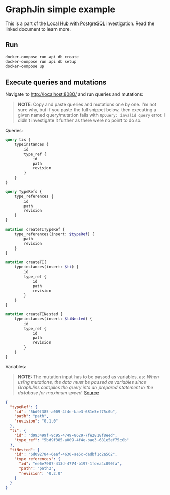 # GraphJin simple example

This is a part of the [Local Hub with PostgreSQL](../README.md) investigation. Read the linked document to learn more.

## Run

```bash
docker-compose run api db create
docker-compose run api db setup
docker-compose up
```

## Execute queries and mutations

Navigate to [http://localhost:8080/](http://localhost:8080/) and run queries and mutations:

> **NOTE**: Copy and paste queries and mutations one by one. I'm not sure why, but if you paste the full snippet below, then executing a given named query/mutation fails with `OpQuery: invalid query` error. I didn't investigate it further as there were no point to do so.

Queries:

```graphql
query tis {
    typeinstances {
        id
        type_ref {
            id
            path
            revision
        }
    }
}

query TypeRefs {
    type_references {
        id
        path
        revision
    }
}

mutation createTITypeRef {
    type_references(insert: $typeRef) {
        path
        revision
    }
}

mutation createTI{
    typeinstances(insert: $ti) {
        id
        type_ref {
            id
            path
            revision
        }
    }
}

mutation createTINested {
    typeinstances(insert: $tiNested) {
        id
        type_ref {
            id
            path
            revision
        }
    }
}

```

Variables:

> **NOTE:** The mutation input has to be passed as variables, as:
> _When using mutations, the data must be passed as variables since GraphJins compiles the query into an prepared statement in the database for maximum speed._
> [Source](https://github.com/dosco/graphjin/wiki/Guide-to-GraphQL#custom-functions)

```json
{
  "typeRef": {
    "id": "5bd9f385-a009-4f4e-bae3-681e5ef75c0b",
    "path": "path",
    "revision": "0.1.0"
  },
  "ti": {
    "id": "d993499f-9c95-4749-8629-7fe2818f8eed",
    "type_ref": "5bd9f385-a009-4f4e-bae3-681e5ef75c0b"
  },
  "tiNested": {
    "id": "6d092784-6eaf-4630-ae5c-dadbf1c2a562",
    "type_references": {
      "id": "ee6e7907-413d-4774-b197-1fdea4c090fa",
      "path": "path2",
      "revision": "0.2.0"
    }
  }
}
```
